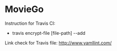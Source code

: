 # MovieGo

Instruction for Travis CI:
- travis encrypt-file [file-path] --add

Link check for Travis file:
http://www.yamllint.com/